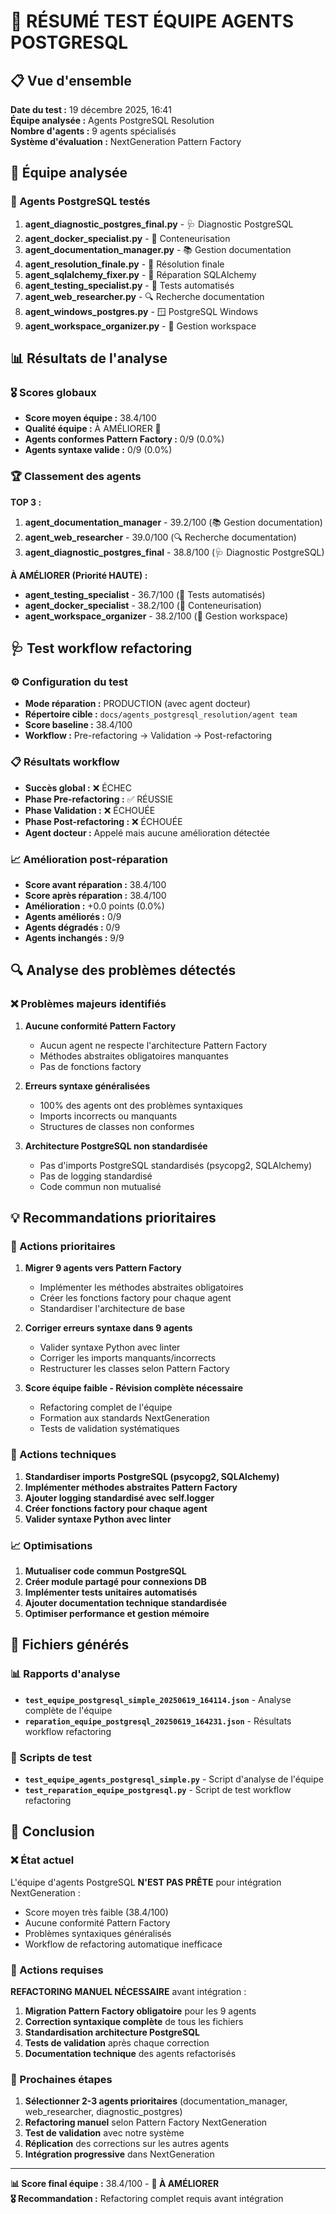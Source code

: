 # 🧪 RÉSUMÉ TEST ÉQUIPE AGENTS POSTGRESQL

## 📋 Vue d'ensemble

**Date du test :** 19 décembre 2025, 16:41  
**Équipe analysée :** Agents PostgreSQL Resolution  
**Nombre d'agents :** 9 agents spécialisés  
**Système d'évaluation :** NextGeneration Pattern Factory  

## 🎯 Équipe analysée

### 📁 Agents PostgreSQL testés

1. **agent_diagnostic_postgres_final.py** - 🩺 Diagnostic PostgreSQL
2. **agent_docker_specialist.py** - 🐳 Conteneurisation  
3. **agent_documentation_manager.py** - 📚 Gestion documentation
4. **agent_resolution_finale.py** - 🎯 Résolution finale
5. **agent_sqlalchemy_fixer.py** - 🔧 Réparation SQLAlchemy
6. **agent_testing_specialist.py** - 🧪 Tests automatisés
7. **agent_web_researcher.py** - 🔍 Recherche documentation
8. **agent_windows_postgres.py** - 🪟 PostgreSQL Windows
9. **agent_workspace_organizer.py** - 🧹 Gestion workspace

## 📊 Résultats de l'analyse

### 🎖️ Scores globaux

- **Score moyen équipe :** 38.4/100
- **Qualité équipe :** À AMÉLIORER 🔧
- **Agents conformes Pattern Factory :** 0/9 (0.0%)
- **Agents syntaxe valide :** 0/9 (0.0%)

### 🏆 Classement des agents

**TOP 3 :**
1. **agent_documentation_manager** - 39.2/100 (📚 Gestion documentation)
2. **agent_web_researcher** - 39.0/100 (🔍 Recherche documentation)  
3. **agent_diagnostic_postgres_final** - 38.8/100 (🩺 Diagnostic PostgreSQL)

**À AMÉLIORER (Priorité HAUTE) :**
- **agent_testing_specialist** - 36.7/100 (🧪 Tests automatisés)
- **agent_docker_specialist** - 38.2/100 (🐳 Conteneurisation)
- **agent_workspace_organizer** - 38.2/100 (🧹 Gestion workspace)

## 🩺 Test workflow refactoring

### ⚙️ Configuration du test

- **Mode réparation :** PRODUCTION (avec agent docteur)
- **Répertoire cible :** `docs/agents_postgresql_resolution/agent team`
- **Score baseline :** 38.4/100
- **Workflow :** Pre-refactoring → Validation → Post-refactoring

### 📋 Résultats workflow

- **Succès global :** ❌ ÉCHEC
- **Phase Pre-refactoring :** ✅ RÉUSSIE  
- **Phase Validation :** ❌ ÉCHOUÉE
- **Phase Post-refactoring :** ❌ ÉCHOUÉE
- **Agent docteur :** Appelé mais aucune amélioration détectée

### 📈 Amélioration post-réparation

- **Score avant réparation :** 38.4/100
- **Score après réparation :** 38.4/100  
- **Amélioration :** +0.0 points (0.0%)
- **Agents améliorés :** 0/9
- **Agents dégradés :** 0/9
- **Agents inchangés :** 9/9

## 🔍 Analyse des problèmes détectés

### ❌ Problèmes majeurs identifiés

1. **Aucune conformité Pattern Factory**
   - Aucun agent ne respecte l'architecture Pattern Factory
   - Méthodes abstraites obligatoires manquantes
   - Pas de fonctions factory

2. **Erreurs syntaxe généralisées**
   - 100% des agents ont des problèmes syntaxiques
   - Imports incorrects ou manquants
   - Structures de classes non conformes

3. **Architecture PostgreSQL non standardisée**
   - Pas d'imports PostgreSQL standardisés (psycopg2, SQLAlchemy)
   - Pas de logging standardisé
   - Code commun non mutualisé

## 💡 Recommandations prioritaires

### 🎯 Actions prioritaires

1. **Migrer 9 agents vers Pattern Factory**
   - Implémenter les méthodes abstraites obligatoires
   - Créer les fonctions factory pour chaque agent
   - Standardiser l'architecture de base

2. **Corriger erreurs syntaxe dans 9 agents**
   - Valider syntaxe Python avec linter
   - Corriger les imports manquants/incorrects
   - Restructurer les classes selon Pattern Factory

3. **Score équipe faible - Révision complète nécessaire**
   - Refactoring complet de l'équipe
   - Formation aux standards NextGeneration
   - Tests de validation systématiques

### 🔧 Actions techniques

1. **Standardiser imports PostgreSQL (psycopg2, SQLAlchemy)**
2. **Implémenter méthodes abstraites Pattern Factory**
3. **Ajouter logging standardisé avec self.logger**
4. **Créer fonctions factory pour chaque agent**
5. **Valider syntaxe Python avec linter**

### 📈 Optimisations

1. **Mutualiser code commun PostgreSQL**
2. **Créer module partagé pour connexions DB**
3. **Implémenter tests unitaires automatisés**
4. **Ajouter documentation technique standardisée**
5. **Optimiser performance et gestion mémoire**

## 📄 Fichiers générés

### 📊 Rapports d'analyse

- **`test_equipe_postgresql_simple_20250619_164114.json`** - Analyse complète de l'équipe
- **`reparation_equipe_postgresql_20250619_164231.json`** - Résultats workflow refactoring

### 🧪 Scripts de test

- **`test_equipe_agents_postgresql_simple.py`** - Script d'analyse de l'équipe
- **`test_reparation_equipe_postgresql.py`** - Script de test workflow refactoring

## 🎯 Conclusion

### ❌ État actuel

L'équipe d'agents PostgreSQL **N'EST PAS PRÊTE** pour intégration NextGeneration :

- Score moyen très faible (38.4/100)
- Aucune conformité Pattern Factory
- Problèmes syntaxiques généralisés
- Workflow de refactoring automatique inefficace

### 🔧 Actions requises

**REFACTORING MANUEL NÉCESSAIRE** avant intégration :

1. **Migration Pattern Factory obligatoire** pour les 9 agents
2. **Correction syntaxique complète** de tous les fichiers  
3. **Standardisation architecture PostgreSQL** 
4. **Tests de validation** après chaque correction
5. **Documentation technique** des agents refactorisés

### 🚀 Prochaines étapes

1. **Sélectionner 2-3 agents prioritaires** (documentation_manager, web_researcher, diagnostic_postgres)
2. **Refactoring manuel** selon Pattern Factory NextGeneration
3. **Test de validation** avec notre système
4. **Réplication** des corrections sur les autres agents
5. **Intégration progressive** dans NextGeneration

---

**📊 Score final équipe :** 38.4/100 - **🔧 À AMÉLIORER**  
**🎖️ Recommandation :** Refactoring complet requis avant intégration 